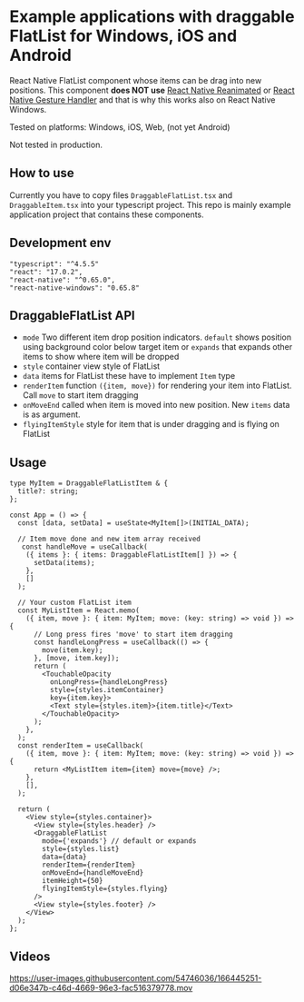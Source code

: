 # Example applications with draggable FlatList for Windows, iOS and Android

React Native FlatList component whose items can be drag into new positions. This component **does NOT use** [React Native Reanimated](https://github.com/software-mansion/react-native-reanimated) or [React Native Gesture Handler](https://github.com/software-mansion/react-native-gesture-handler) and that is why this works also on React Native Windows.

Tested on platforms: Windows, iOS, Web, (not yet Android)

Not tested in production.


## How to use

Currently you have to copy files `DraggableFlatList.tsx` and `DraggableItem.tsx` into your typescript project. This repo is mainly example application project that contains these components.

## Development env

```
"typescript": "^4.5.5"
"react": "17.0.2",
"react-native": "^0.65.0",
"react-native-windows": "0.65.8"
```

## DraggableFlatList API

- `mode` Two different item drop position indicators. `default` shows position using background color below target item or `expands` that expands other items to show where item will be dropped
- `style` container view style of FlatList
- `data` items for FlatList these have to implement `Item` type
- `renderItem` function `({item, move})` for rendering your item into FlatList. Call `move` to start item dragging
- `onMoveEnd` called when item is moved into new position. New `items` data is as argument.
- `flyingItemStyle` style for item that is under dragging and is flying on FlatList

## Usage

```
type MyItem = DraggableFlatListItem & {
  title?: string;
};

const App = () => {
  const [data, setData] = useState<MyItem[]>(INITIAL_DATA);

  // Item move done and new item array received
   const handleMove = useCallback(
    ({ items }: { items: DraggableFlatListItem[] }) => {
      setData(items);
    },
    []
  );

  // Your custom FlatList item
  const MyListItem = React.memo(
    ({ item, move }: { item: MyItem; move: (key: string) => void }) => {
      // Long press fires 'move' to start item dragging
      const handleLongPress = useCallback(() => {
        move(item.key);
      }, [move, item.key]);
      return (
        <TouchableOpacity
          onLongPress={handleLongPress}
          style={styles.itemContainer}
          key={item.key}>
          <Text style={styles.item}>{item.title}</Text>
        </TouchableOpacity>
      );
    },
  );
  const renderItem = useCallback(
    ({ item, move }: { item: MyItem; move: (key: string) => void }) => {
      return <MyListItem item={item} move={move} />;
    },
    [],
  );

  return (
    <View style={styles.container}>
      <View style={styles.header} />
      <DraggableFlatList
        mode={'expands'} // default or expands
        style={styles.list}
        data={data}
        renderItem={renderItem}
        onMoveEnd={handleMoveEnd}
        itemHeight={50}
        flyingItemStyle={styles.flying}
      />
      <View style={styles.footer} />
    </View>
  );
};

```

## Videos

https://user-images.githubusercontent.com/54746036/166445251-d06e347b-c46d-4669-96e3-fac516379778.mov




